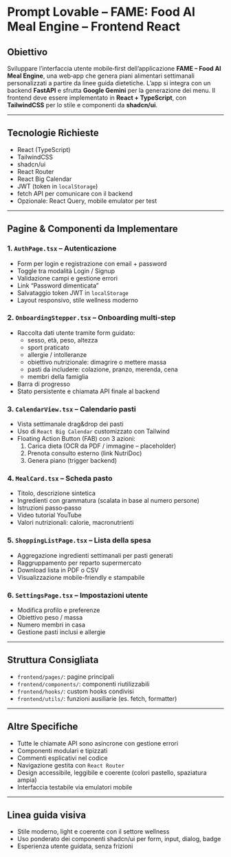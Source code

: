 # Prompt Lovable – FAME: Food AI Meal Engine – Frontend React

## Obiettivo

Sviluppare l’interfaccia utente mobile‑first dell’applicazione **FAME – Food AI Meal Engine**, una web‑app che genera piani alimentari settimanali personalizzati a partire da linee guida dietetiche. L’app si integra con un backend **FastAPI** e sfrutta **Google Gemini** per la generazione dei menu. Il frontend deve essere implementato in **React + TypeScript**, con **TailwindCSS** per lo stile e componenti da **shadcn/ui**.

---

## Tecnologie Richieste

- React (TypeScript)
- TailwindCSS
- shadcn/ui
- React Router
- React Big Calendar
- JWT (token in `localStorage`)
- fetch API per comunicare con il backend
- Opzionale: React Query, mobile emulator per test

---

## Pagine & Componenti da Implementare

### 1. `AuthPage.tsx` – Autenticazione
- Form per login e registrazione con email + password
- Toggle tra modalità Login / Signup
- Validazione campi e gestione errori
- Link “Password dimenticata”
- Salvataggio token JWT in `localStorage`
- Layout responsivo, stile wellness moderno

### 2. `OnboardingStepper.tsx` – Onboarding multi‑step
- Raccolta dati utente tramite form guidato:
  - sesso, età, peso, altezza
  - sport praticato
  - allergie / intolleranze
  - obiettivo nutrizionale: dimagrire o mettere massa
  - pasti da includere: colazione, pranzo, merenda, cena
  - membri della famiglia
- Barra di progresso
- Stato persistente e chiamata API finale al backend

### 3. `CalendarView.tsx` – Calendario pasti
- Vista settimanale drag&drop dei pasti
- Uso di `React Big Calendar` customizzato con Tailwind
- Floating Action Button (FAB) con 3 azioni:
  1. Carica dieta (OCR da PDF / immagine – placeholder)
  2. Prenota consulto esterno (link NutriDoc)
  3. Genera piano (trigger backend)

### 4. `MealCard.tsx` – Scheda pasto
- Titolo, descrizione sintetica
- Ingredienti con grammatura (scalata in base al numero persone)
- Istruzioni passo‑passo
- Video tutorial YouTube
- Valori nutrizionali: calorie, macronutrienti

### 5. `ShoppingListPage.tsx` – Lista della spesa
- Aggregazione ingredienti settimanali per pasti generati
- Raggruppamento per reparto supermercato
- Download lista in PDF o CSV
- Visualizzazione mobile-friendly e stampabile

### 6. `SettingsPage.tsx` – Impostazioni utente
- Modifica profilo e preferenze
- Obiettivo peso / massa
- Numero membri in casa
- Gestione pasti inclusi e allergie

---

## Struttura Consigliata

- `frontend/pages/`: pagine principali
- `frontend/components/`: componenti riutilizzabili
- `frontend/hooks/`: custom hooks condivisi
- `frontend/utils/`: funzioni ausiliarie (es. fetch, formatter)

---

## Altre Specifiche

- Tutte le chiamate API sono asincrone con gestione errori
- Componenti modulari e tipizzati
- Commenti esplicativi nel codice
- Navigazione gestita con `React Router`
- Design accessibile, leggibile e coerente (colori pastello, spaziatura ampia)
- Interfaccia testabile via emulatori mobile

---

## Linea guida visiva

- Stile moderno, light e coerente con il settore wellness
- Uso ponderato dei componenti shadcn/ui per form, input, dialog, badge
- Esperienza utente guidata, senza frizioni
